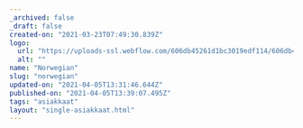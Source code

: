 ```yaml
---
_archived: false
_draft: false
created-on: "2021-03-23T07:49:30.839Z"
logo:
  url: "https://uploads-ssl.webflow.com/606db45261d1bc3019edf114/606db45261d1bcdba5edf1d2_norwegian.png"
  alt: ""
name: "Norwegian"
slug: "norwegian"
updated-on: "2021-04-05T13:31:46.644Z"
published-on: "2021-04-05T13:39:07.495Z"
tags: "asiakkaat"
layout: "single-asiakkaat.html"
---
```



